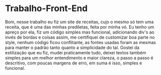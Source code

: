 # Trabalho-Front-End
Bom, nesse trabalho eu fiz um site de receitas, cujo o mesmo só tem uma receita, que é uma das minhas prediletas, feita por minha vó.
Eu tenho um apreço por ela, fiz um código simples mas funcional, adicionando div's ao invés de bordas e coisas assim, me certifiquei de customizar boa parte no style, nenhum código ficou conflitante, as fontes usadas foram as mesmas para manter o padrão tanto quanto a simplicidade do tal. Gostei da estilização que eu fiz, mudei praticamente tudo, deixei textos também simples para um melhor entendimento e maior clareza, o passo a passo é descritivo, com poucas margens de erro, em suma é isso, simples e funcional.
